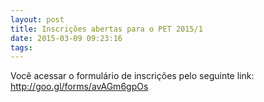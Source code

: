 ```yaml
---
layout: post
title: Inscrições abertas para o PET 2015/1
date: 2015-03-09 09:23:16
tags:
---
```

Você acessar o formulário de inscrições pelo seguinte link: http://goo.gl/forms/avAGm6gpOs
